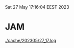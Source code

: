 Sat 27 May 17:16:04 EEST 2023
# JAM
<a href='./cache/202305/27_17.log'>./cache/202305/27_17.log</a>

